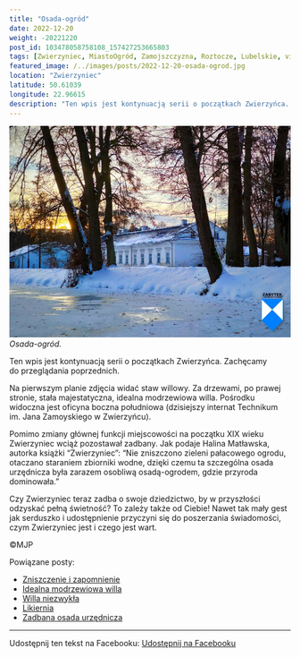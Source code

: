 ```yaml
---
title: "Osada-ogród"
date: 2022-12-20
weight: -20221220
post_id: 103478058758108_157427253665803
tags: [Zwierzyniec, MiastoOgród, Zamojszczyzna, Roztocze, Lubelskie, villarestituta, turystyka, dziedzictwo, zabytki, krajobrazy]
featured_image: /../images/posts/2022-12-20-osada-ogrod.jpg
location: "Zwierzyniec"
latitude: 50.61039
longitude: 22.96615
description: "Ten wpis jest kontynuacją serii o początkach Zwierzyńca. Zachęcamy do przeglądania poprzednich...."
---
```


![Osada-ogród.](/images/posts/2022-12-20-osada-ogrod.jpg)
*Osada-ogród.*

Ten wpis jest kontynuacją serii o początkach Zwierzyńca. Zachęcamy do przeglądania poprzednich.

Na pierwszym planie zdjęcia widać staw willowy. Za drzewami, po prawej stronie, stała majestatyczna, idealna modrzewiowa willa. Pośrodku widoczna jest oficyna boczna południowa (dzisiejszy internat Technikum im. Jana Zamoyskiego w Zwierzyńcu).

Pomimo zmiany głównej funkcji miejscowości na początku XIX wieku Zwierzyniec wciąż pozostawał zadbany.
Jak podaje Halina Matławska, autorka książki “Zwierzyniec”:
“Nie zniszczono zieleni pałacowego ogrodu, otaczano staraniem zbiorniki wodne, dzięki czemu ta szczególna osada urzędnicza była zarazem osobliwą osadą-ogrodem, gdzie przyroda dominowała.”

Czy Zwierzyniec teraz zadba o swoje dziedzictwo, by w przyszłości odzyskać pełną świetność?
To zależy także od Ciebie!
Nawet tak mały gest jak serduszko i udostępnienie przyczyni się do poszerzania świadomości, czym Zwierzyniec jest i czego jest wart.



©MJP

Powiązane posty:
- [Zniszczenie i zapomnienie](/posts/zniszczenie-i-zapomnienie)
- [Idealna modrzewiowa willa](/posts/idealna-modrzewiowa-willa)
- [Willa niezwykła](/posts/willa-niezwykla)
- [Likiernia](/posts/likiernia)
- [Zadbana osada urzędnicza](/posts/zadbana-osada-urzednicza)


---

Udostępnij ten tekst na Facebooku:
[Udostępnij na Facebooku](https://www.facebook.com/sharer/sharer.php?u=https://stowarzyszeniewachniewskiej.pl/posts/osada-ogrod)

<script type="application/ld+json">
{
  "@context": "https://schema.org",
  "@type": "BlogPosting",
  "headline": "Osada-ogród",
  "datePublished": "2022-12-20",
  "dateModified": "2022-12-20",
  "author": {
    "@type": "Person",
    "name": "Michał Jan Patyk"
  },
  "publisher": {
    "@type": "Organization",
    "name": "Stowarzyszenie im. Aleksandry Wachniewskiej",
    "logo": {
      "@type": "ImageObject",
      "url": "https://stowarzyszeniewachniewskiej.pl/images/logo/logo.svg"
    }
  },
  "mainEntityOfPage": {
    "@type": "WebPage",
    "@id": "https://stowarzyszeniewachniewskiej.pl/posts/osada-ogrod"
  },
  "image": {
    "@type": "ImageObject",
    "url": "https://stowarzyszeniewachniewskiej.pl//images/posts/2022-12-20-osada-ogrod.jpg"
  },
  "articleSection": "Dziedzictwo Kulturowe i Zabytki",
  "keywords": "[Zwierzyniec, MiastoOgród, Zamojszczyzna, Roztocze, Lubelskie, villarestituta, turystyka, dziedzictwo, zabytki, krajobrazy]",
  "wordCount": 124,
  "articleBody": "Ten wpis jest kontynuacją serii o początkach Zwierzyńca. Zachęcamy do przeglądania poprzednich.\n\nNa pierwszym planie zdjęcia widać staw willowy. Za drzewami, po prawej stronie, stała majestatyczna, idealna modrzewiowa willa. Pośrodku widoczna jest oficyna boczna południowa (dzisiejszy internat Technikum im. Jana Zamoyskiego w Zwierzyńcu).\n\nPomimo zmiany głównej funkcji miejscowości na początku XIX wieku Zwierzyniec wciąż pozostawał zadbany.\nJak podaje Halina Matławska, autorka książki “Zwierzyniec”:\n“Nie zniszczono zieleni pałacowego ogrodu, otaczano staraniem zbiorniki wodne, dzięki czemu ta szczególna osada urzędnicza była zarazem osobliwą osadą-ogrodem, gdzie przyroda dominowała.”\n\nCzy Zwierzyniec teraz zadba o swoje dziedzictwo, by w przyszłości odzyskać pełną świetność?\nTo zależy także od Ciebie!\nNawet tak mały gest jak serduszko i udostępnienie przyczyni się do poszerzania świadomości, czym Zwierzyniec jest i czego jest wart.\n\n\n\n©MJP",
  "description": "Ten wpis jest kontynuacją serii o początkach Zwierzyńca. Zachęcamy do przeglądania poprzednich....",
  "copyrightHolder": {
    "@type": "Person",
    "name": "Michał Jan Patyk"
  }
}
</script>
<script type="application/ld+json">
{
  "@context": "https://schema.org",
  "@type": "BreadcrumbList",
  "itemListElement": [
    {
      "@type": "ListItem",
      "position": 1,
      "name": "Home",
      "item": "https://stowarzyszeniewachniewskiej.pl"
    },
    {
      "@type": "ListItem",
      "position": 2,
      "name": "posts",
      "item": "https://stowarzyszeniewachniewskiej.pl/posts"
    },
    {
      "@type": "ListItem",
      "position": 3,
      "name": "Osada-ogród",
      "item": "https://stowarzyszeniewachniewskiej.pl/posts/osada-ogrod"
    }
  ]
}
</script>
